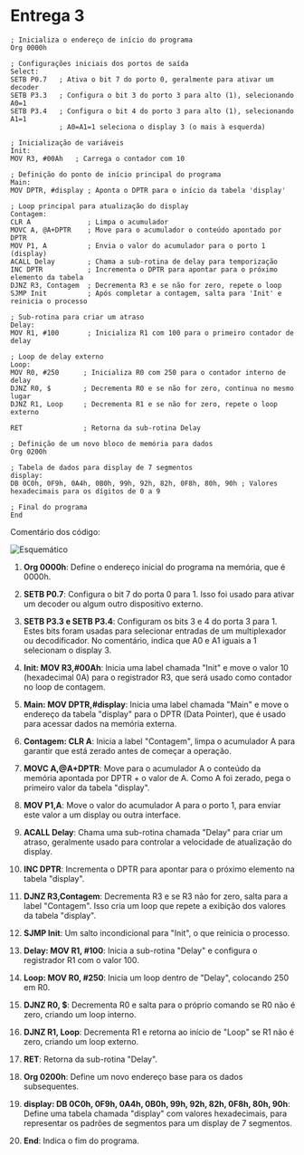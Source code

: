 # Entrega 3

```
; Inicializa o endereço de início do programa
Org 0000h

; Configurações iniciais dos portos de saída
Select:		
SETB P0.7   ; Ativa o bit 7 do porto 0, geralmente para ativar um decoder
SETB P3.3   ; Configura o bit 3 do porto 3 para alto (1), selecionando A0=1
SETB P3.4   ; Configura o bit 4 do porto 3 para alto (1), selecionando A1=1
            ; A0=A1=1 seleciona o display 3 (o mais à esquerda)

; Inicialização de variáveis
Init:
MOV R3, #00Ah 	; Carrega o contador com 10

; Definição do ponto de início principal do programa
Main:
MOV DPTR, #display ; Aponta o DPTR para o início da tabela 'display'

; Loop principal para atualização do display
Contagem:
CLR A              ; Limpa o acumulador
MOVC A, @A+DPTR    ; Move para o acumulador o conteúdo apontado por DPTR
MOV P1, A          ; Envia o valor do acumulador para o porto 1 (display)
ACALL Delay        ; Chama a sub-rotina de delay para temporização
INC DPTR           ; Incrementa o DPTR para apontar para o próximo elemento da tabela
DJNZ R3, Contagem  ; Decrementa R3 e se não for zero, repete o loop
SJMP Init          ; Após completar a contagem, salta para 'Init' e reinicia o processo

; Sub-rotina para criar um atraso
Delay: 		
MOV	R1, #100       ; Inicializa R1 com 100 para o primeiro contador de delay

; Loop de delay externo
Loop:
MOV R0, #250      ; Inicializa R0 com 250 para o contador interno de delay
DJNZ R0, $        ; Decrementa R0 e se não for zero, continua no mesmo lugar
DJNZ R1, Loop     ; Decrementa R1 e se não for zero, repete o loop externo

RET               ; Retorna da sub-rotina Delay

; Definição de um novo bloco de memória para dados
Org 0200h

; Tabela de dados para display de 7 segmentos
display:
DB 0C0h, 0F9h, 0A4h, 0B0h, 99h, 92h, 82h, 0F8h, 80h, 90h ; Valores hexadecimais para os dígitos de 0 a 9

; Final do programa
End

```
Comentário dos código: 

![Esquemático](/Entrega%203/img/Esquemático.png)

1. **Org 0000h**: Define o endereço inicial do programa na memória, que é 0000h.

2. **SETB P0.7**: Configura o bit 7 do porta 0 para 1. Isso foi usado para ativar um decoder ou algum outro dispositivo externo.

3. **SETB P3.3 e SETB P3.4**: Configuram os bits 3 e 4 do porta 3 para 1. Estes bits foram usadas para selecionar entradas de um multiplexador ou decodificador. No comentário, indica que A0 e A1 iguais a 1 selecionam o display 3.

4. **Init: MOV R3,#00Ah**: Inicia uma label chamada "Init" e move o valor 10 (hexadecimal 0A) para o registrador R3, que será usado como contador no loop de contagem.

5. **Main: MOV DPTR,#display**: Inicia uma label chamada "Main" e move o endereço da tabela "display" para o DPTR (Data Pointer), que é usado para acessar dados na memória externa.

6. **Contagem: CLR A**: Inicia a label "Contagem", limpa o acumulador A para garantir que está zerado antes de começar a operação.

7. **MOVC A,@A+DPTR**: Move para o acumulador A o conteúdo da memória apontada por DPTR + o valor de A. Como A foi zerado, pega o primeiro valor da tabela "display".

8. **MOV P1,A**: Move o valor do acumulador A para o porto 1, para enviar este valor a um display ou outra interface.

9. **ACALL Delay**: Chama uma sub-rotina chamada "Delay" para criar um atraso, geralmente usado para controlar a velocidade de atualização do display.

10. **INC DPTR**: Incrementa o DPTR para apontar para o próximo elemento na tabela "display".

11. **DJNZ R3,Contagem**: Decrementa R3 e se R3 não for zero, salta para a label "Contagem". Isso cria um loop que repete a exibição dos valores da tabela "display".

12. **SJMP Init**: Um salto incondicional para "Init", o que reinicia o processo.

13. **Delay: MOV R1, #100**: Inicia a sub-rotina "Delay" e configura o registrador R1 com o valor 100.

14. **Loop: MOV R0, #250**: Inicia um loop dentro de "Delay", colocando 250 em R0.

15. **DJNZ R0, $**: Decrementa R0 e salta para o próprio comando se R0 não é zero, criando um loop interno.

16. **DJNZ R1, Loop**: Decrementa R1 e retorna ao início de "Loop" se R1 não é zero, criando um loop externo.

17. **RET**: Retorna da sub-rotina "Delay".

18. **Org 0200h**: Define um novo endereço base para os dados subsequentes.

19. **display: DB 0C0h, 0F9h, 0A4h, 0B0h, 99h, 92h, 82h, 0F8h, 80h, 90h**: Define uma tabela chamada "display" com valores hexadecimais, para representar os padrões de segmentos para um display de 7 segmentos.

20. **End**: Indica o fim do programa.

